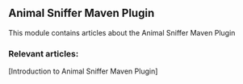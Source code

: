 ## Animal Sniffer Maven Plugin

This module contains articles about the Animal Sniffer Maven Plugin

### Relevant articles:

[Introduction to Animal Sniffer Maven Plugin]
